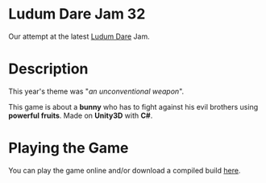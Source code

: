 # Ludum Dare Jam 32
Our attempt at the latest [Ludum Dare](http://ludumdare.com/compo/) Jam. 

# Description

This year's theme was "*an unconventional weapon*".

This game is about a **bunny** who has to fight against his evil brothers using **powerful fruits**.
Made on **Unity3D** with **C#**.

# Playing the Game

You can play the game online and/or download a compiled build [here](http://guidoarnone.github.io/ludum-dare-32).

